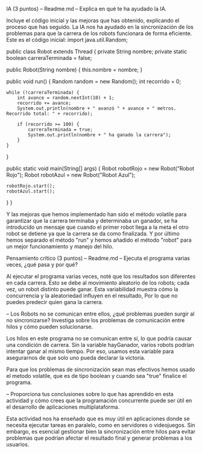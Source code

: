  IA (3 puntos) – Readme.md – Explica en qué te ha ayudado la IA. 
 
 Incluye el código inicial y las mejoras que has obtenido, explicando el proceso que has seguido. La IA nos ha ayudado en la sincronización de los problemas para que la carrera de los robots funcionara de forma eficiente. 
 Este es el código inicial: 
 import java.util.Random;

public class Robot extends Thread { 
private String nombre; 
private static boolean carreraTerminada = false;

public Robot(String nombre) {
    this.nombre = nombre;
}

public void run() {
    Random random = new Random();
    int recorrido = 0;
    
    while (!carreraTerminada) {
        int avance = random.nextInt(10) + 1;
        recorrido += avance;
        System.out.println(nombre + " avanzó " + avance + " metros. Recorrido total: " + recorrido);
        
        if (recorrido >= 100) {
            carreraTerminada = true;
            System.out.println(nombre + " ha ganado la carrera");
        }
    }
}

public static void main(String[] args) {
    Robot robotRojo = new Robot("Robot Rojo");
    Robot robotAzul = new Robot("Robot Azul");

    robotRojo.start();
    robotAzul.start();
}
}

Y las mejoras que hemos implementado han sido el método volatile para garantizar que la carrera terminaba y determinaba un ganador, se ha introducido un mensaje que cuando el primer robot llega a la meta el otro robot se detiene ya que la carrera se da como finalizada. Y por último hemos separado el método "run" y hemos añadido el método "robot" para un mejor funcionamiento y manejo del hilo.

Pensamiento crítico (3 puntos) – Readme.md – Ejecuta el programa varias veces, ¿qué pasa y por qué? 

Al ejecutar el programa varias veces, noté que los resultados son diferentes en cada carrera. Esto se debe al movimiento aleatorio de los robots; cada vez, un robot distinto puede ganar. 
Esta variabilidad muestra cómo la concurrencia y la aleatoriedad influyen en el resultado, Por lo que no puedes predecir quien gana la carrera.

– Los Robots no se comunican entre ellos, ¿qué problemas pueden surgir al no sincronizarse? Investiga sobre los problemas de comunicación entre hilos y cómo pueden solucionarse. 

Los hilos en este programa no se comunican entre sí, lo que podría causar una condición de carrera. Sin la variable hayGanador, varios robots podrían intentar ganar al mismo tiempo. 
Por eso, usamos esta variable para asegurarnos de que solo uno pueda declarar la victoria.

Para que los problemas de sincronización sean mas efectivos hemos usado el metodo volatile, que es de tipo boolean y cuando sea "true" finalice el programa.

– Proporciona tus conclusiones sobre lo que has aprendido en esta actividad y cómo crees que la programación concurrente puede ser útil en el desarrollo de aplicaciones multiplataforma.

Esta actividad nos ha enseñado que es muy útil en aplicaciones donde se necesita ejecutar tareas en paralelo, como en servidores o videojuegos. 
Sin embargo, es esencial gestionar bien la sincronización entre hilos para evitar problemas que podrían afectar el resultado final y generar problemas a los usuarios.
